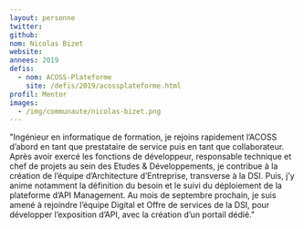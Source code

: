 ```yaml
---
layout: personne
twitter: 
github: 
nom: Nicolas Bizet
website:
annees: 2019
defis: 
  - nom: ACOSS-Plateforme
    site: /defis/2019/acossplateforme.html
profil: Mentor
images:
  - /img/communaute/nicolas-bizet.png
---
```


"Ingénieur en informatique de formation, je rejoins rapidement l’ACOSS d’abord en tant que prestataire de service puis en tant que collaborateur. Après avoir exercé les fonctions de développeur, responsable technique et chef de projets au sein des Etudes & Développements, je contribue à la création de l’équipe d’Architecture d’Entreprise, transverse à la DSI. Puis, j’y anime notamment la définition du besoin et le suivi du déploiement de la plateforme d’API Management. Au mois de septembre prochain, je suis amené à rejoindre l’équipe Digital et Offre de services de la DSI, pour développer l’exposition d’API, avec la création d’un portail dédié."
